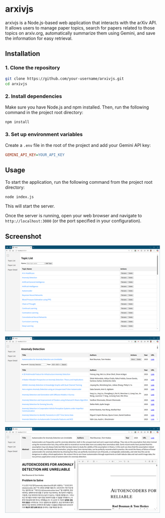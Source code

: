 # arxivjs

arxivjs is a Node.js-based web application that interacts with the arXiv API. It allows users to manage paper topics, search for papers related to those topics on arxiv.org, automatically summarize them using Gemini, and save the information for easy retrieval.

## Installation

### 1. Clone the repository

```bash
git clone https://github.com/your-username/arxivjs.git
cd arxivjs
```

### 2. Install dependencies

Make sure you have Node.js and npm installed. Then, run the following command in the project root directory:

```bash
npm install
```

### 3. Set up environment variables

Create a `.env` file in the root of the project and add your Gemini API key:

```ini
GEMINI_API_KEY=YOUR_API_KEY
```

## Usage

To start the application, run the following command from the project root directory:

```bash
node index.js
```

This will start the server.

Once the server is running, open your web browser and navigate to `http://localhost:3000` (or the port specified in your configuration).

## Screenshot

![Topic list](./public/topic_list.png)

![Paper List](./public/paper_list.png)

![Paper Detail](./public/paper_detail.png)
